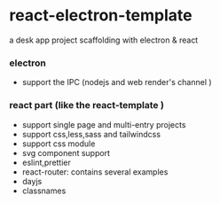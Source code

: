 # react-electron-template

a desk app  project scaffolding with electron & react

### electron
- support the IPC (nodejs and web render's channel )

### react part (like the react-template )
- support single page and multi-entry projects
- support css,less,sass and tailwindcss
- support css module
- svg component support
- eslint,prettier
- react-router: contains several examples
- dayjs
- classnames


